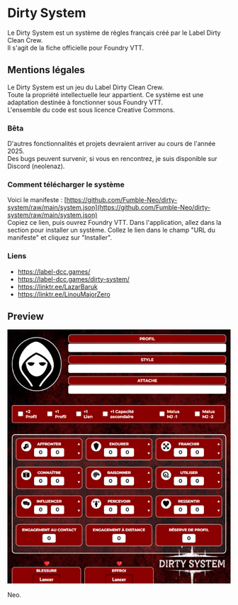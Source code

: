 # Dirty System

Le Dirty System est un système de règles français créé par le Label Dirty Clean Crew.  
Il s'agit de la fiche officielle pour Foundry VTT.

## Mentions légales

Le Dirty System est un jeu du Label Dirty Clean Crew.  
Toute la propriété intellectuelle leur appartient. Ce système est une adaptation destinée à fonctionner sous Foundry VTT.  
L'ensemble du code est sous licence Creative Commons.

### Bêta

D'autres fonctionnalités et projets devraient arriver au cours de l'année 2025.  
Des bugs peuvent survenir, si vous en rencontrez, je suis disponible sur Discord (neolenaz).

### Comment télécharger le système

Voici le manifeste : [https://github.com/Fumble-Neo/dirty-system/raw/main/system.json](https://github.com/Fumble-Neo/dirty-system/raw/main/system.json)  
Copiez ce lien, puis ouvrez Foundry VTT. Dans l'application, allez dans la section pour installer un système. Collez le lien dans le champ "URL du manifeste" et cliquez sur "Installer".


### Liens 

- https://label-dcc.games/
- https://label-dcc.games/dirty-system/
- https://linktr.ee/LazarBaruk
- https://linktr.ee/LinouMajorZero

## Preview
![Aperçu du Dirty System](packs/img/preview.png)

Neo.
